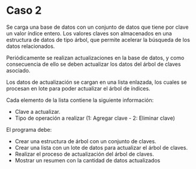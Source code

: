 # Caso 2
Se carga una base de datos con un conjunto de datos que tiene por clave un valor índice
entero. Los valores claves son almacenados en una estructura de datos de tipo árbol, que
permite acelerar la búsqueda de los datos relacionados.

Periódicamente se realizan actualizaciones en la base de datos, y como consecuencia de
ello se deben actualizar los datos del árbol de claves asociado.

Los datos de actualización se cargan en una lista enlazada, los cuales se procesan en lote
para poder actualizar el árbol de índices.

Cada elemento de la lista contiene la siguiente información:
* Clave a actualizar.
* Tipo de operación a realizar (1: Agregar clave - 2: Eliminar clave)

El programa debe:
* Crear una estructura de árbol con un conjunto de claves.
* Crear una lista con un lote de datos para actualizar el árbol de claves.
* Realizar el proceso de actualización del árbol de claves.
* Mostrar un resumen con la cantidad de datos actualizados
